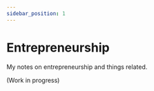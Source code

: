 ```yaml
---
sidebar_position: 1
---
```


# Entrepreneurship

My notes on entrepreneurship and things related.

(Work in progress)